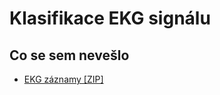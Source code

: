 # Klasifikace EKG signálu

## Co se sem nevešlo
* [EKG záznamy [ZIP]](https://drive.google.com/open?id=1iLZbq25dcpFu-5_Zn-qFy3lnG-7QwILy)
